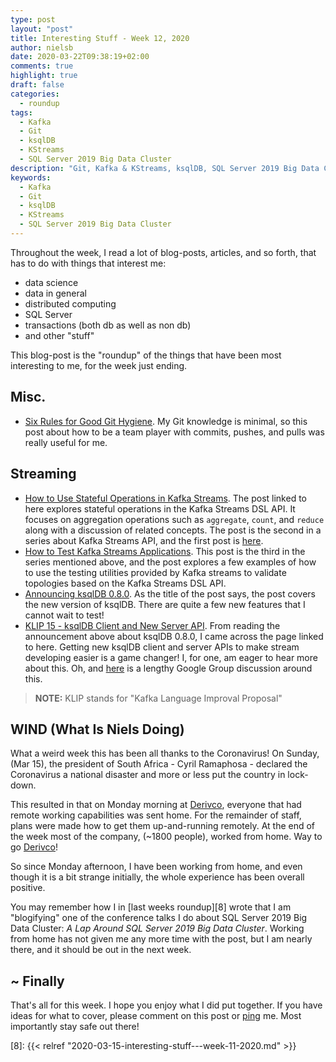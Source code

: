 ```yaml
---
type: post
layout: "post"
title: Interesting Stuff - Week 12, 2020
author: nielsb
date: 2020-03-22T09:38:19+02:00
comments: true
highlight: true
draft: false
categories:
  - roundup
tags:
  - Kafka
  - Git
  - ksqlDB
  - KStreams
  - SQL Server 2019 Big Data Cluster
description: "Git, Kafka & KStreams, ksqlDB, SQL Server 2019 Big Data Cluster, and other interesting topics."
keywords:
  - Kafka
  - Git
  - ksqlDB
  - KStreams
  - SQL Server 2019 Big Data Cluster   
---
```


Throughout the week, I read a lot of blog-posts, articles, and so forth, that has to do with things that interest me:

* data science
* data in general
* distributed computing
* SQL Server
* transactions (both db as well as non db)
* and other "stuff"

This blog-post is the "roundup" of the things that have been most interesting to me, for the week just ending.

<!--more-->

## Misc.

* [Six Rules for Good Git Hygiene][1]. My Git knowledge is minimal, so this post about how to be a team player with commits, pushes, and pulls was really useful for me.

## Streaming

* [How to Use Stateful Operations in Kafka Streams][2]. The post linked to here explores stateful operations in the Kafka Streams DSL API. It focuses on aggregation operations such as `aggregate`, `count`, and `reduce` along with a discussion of related concepts. The post is the second in a series about Kafka Streams API, and the first post is [here][3].
* [How to Test Kafka Streams Applications][4]. This post is the third in the series mentioned above, and the post explores a few examples of how to use the testing utilities provided by Kafka streams to validate topologies based on the Kafka Streams DSL API.
* [Announcing ksqlDB 0.8.0][5]. As the title of the post says, the post covers the new version of ksqlDB. There are quite a few new features that I cannot wait to test!
* [KLIP 15 - ksqlDB Client and New Server API][6]. From reading the announcement above about ksqlDB 0.8.0, I came across the page linked to here. Getting new ksqlDB client and server APIs to make stream developing easier is a game changer! I, for one, am eager to hear more about this. Oh, and [here][7] is a lengthy Google Group discussion around this.

> **NOTE:** KLIP stands for "Kafka Language Improval Proposal" 

## WIND (What Is Niels Doing)

What a weird week this has been all thanks to the Coronavirus! On Sunday, (Mar 15), the president of South Africa - Cyril Ramaphosa - declared the Coronavirus a national disaster and more or less put the country in lock-down.

This resulted in that on Monday morning at [Derivco](/derivco), everyone that had remote working capabilities was sent home. For the remainder of staff, plans were made how to get them up-and-running remotely. At the end of the week most of the company, (~1800 people), worked from home. Way to go [Derivco](/derivco)!

So since Monday afternoon, I have been working from home, and even though it is a bit strange initially, the whole experience has been overall positive.

You may remember how I in [last weeks roundup][8] wrote that I am "blogifying" one of the conference talks I do about SQL Server 2019 Big Data Cluster: *A Lap Around SQL Server 2019 Big Data Cluster*. Working from home has not given me any more time with the post, but I am nearly there, and it should be out in the next week.

## ~ Finally

That's all for this week. I hope you enjoy what I did put together. If you have ideas for what to cover, please comment on this post or [ping][ma] me. Most importantly stay safe out there!

[ma]: mailto:niels.it.berglund@gmail.com
[mp]: https://blog.acolyer.org
[iq]: https://www.infoq.com/
[ew]: http://sqlonice.com/
[re]: http://blog.revolutionanalytics.com
[sqsk]: https://www.sqlskills.com
[mdaveyblog]: https://mdavey.wordpress.com/
[charlblog]: https://charlla.com/

[jovpop]: https://twitter.com/JovanPop_MSFT
[bobw]: https://twitter.com/bobwardms
[revod]: https://twitter.com/revodavid
[lonny]: https://twitter.com/sqL_handLe
[ewtw]: https://twitter.com/sqlOnIce
[buckw]: https://twitter.com/BuckWoodyMSFT
[mattw]: https://twitter.com/matthewwarren
[murba]: https://twitter.com/muratdemirbas
[daveda]: https://twitter.com/davidthecoder
[adcol]: https://twitter.com/adriancolyer
[jesrod]: https://twitter.com/jrdothoughts
[tomaz]: https://twitter.com/tomaz_tsql
[dataart]: https://twitter.com/dataartisans
[luis]: https://twitter.com/luis_de_sousa
[benstop]: https://twitter.com/benstopford
[conflu]: https://twitter.com/confluentinc
[tylert]: https://twitter.com/tyler_treat
[andrewng]: https://twitter.com/AndrewYNg
[lawr]: https://twitter.com/bytezn
[jue]: https://twitter.com/b0rk
[yan]: https://twitter.com/theburningmonk
[danny]: https://twitter.com/g9yuayon
[rmoff]: https://twitter.com/rmoff
[ryansw]: https://twitter.com/ryanswanstrom
[pabloc]: https://twitter.com/pabloc_ds
[mklep]: https://twitter.com/martinkl
[mdavey]: https://twitter.com/matt_davey
[jboner]: https://twitter.com/jboner
[joeduff]: https://twitter.com/funcOfJoe
[charl]: https://twitter.com/charllamprecht
[dbricks]: https://twitter.com/databricks
[adsit]: https://twitter.com/SitnikAdam
[vicky]: https://twitter.com/vickyharp
[dscentral]: https://twitter.com/DataScienceCtrl
[natemc]: https://twitter.com/natemcmaster
[ads]: https://twitter.com/azuredatastudio
[travw]: https://twitter.com/radtravis
[emilk]: https://twitter.com/IsTheArchitect


[1]: https://medium.com/better-programming/six-rules-for-good-git-hygiene-5006cf9e9e2
[2]: https://medium.com/better-programming/how-to-use-stateful-operations-in-kafka-streams-1cff4da41329
[3]: https://medium.com/better-programming/learn-stream-processing-with-kafka-streams-stateless-operations-2111080e6c53
[4]: https://medium.com/better-programming/testing-kafka-streams-applications-1c5cb14c5376
[5]: https://www.confluent.io/blog/ksqldb-0-8-0-feature-updates/
[6]: https://github.com/confluentinc/ksql/blob/7bf5c120c7128d4825f74fc7e691ef2c68c6911b/design-proposals/klip-15-new-api-and-client.md
[7]: https://groups.google.com/forum/#!topic/ksql-dev/yxcRlsOsNmo
[8]: {{< relref "2020-03-15-interesting-stuff---week-11-2020.md" >}}
